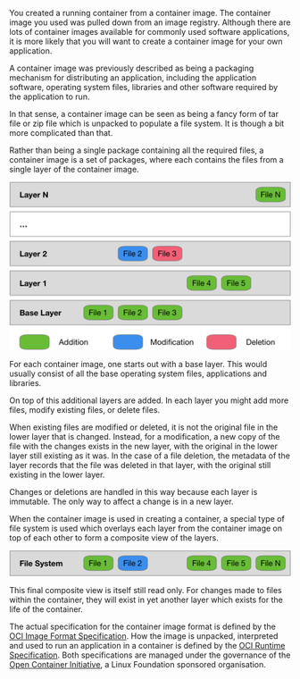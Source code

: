 You created a running container from a container image. The container image you used was pulled down from an image registry. Although there are lots of container images available for commonly used software applications, it is more likely that you will want to create a container image for your own application.

A container image was previously described as being a packaging mechanism for distributing an application, including the application software, operating system files, libraries and other software required by the application to run.

In that sense, a container image can be seen as being a fancy form of tar file or zip file which is unpacked to populate a file system. It is though a bit more complicated than that.

Rather than being a single package containing all the required files, a container image is a set of packages, where each contains the files from a single layer of the container image.

![Container Image Layers](container-image-layers.png)

For each container image, one starts out with a base layer. This would usually consist of all the base operating system files, applications and libraries.

On top of this additional layers are added. In each layer you might add more files, modify existing files, or delete files.

When existing files are modified or deleted, it is not the original file in the lower layer that is changed. Instead, for a modification, a new copy of the file with the changes exists in the new layer, with the original in the lower layer still existing as it was. In the case of a file deletion, the metadata of the layer records that the file was deleted in that layer, with the original still existing in the lower layer.

Changes or deletions are handled in this way because each layer is immutable. The only way to affect a change is in a new layer.

When the container image is used in creating a container, a special type of file system is used which overlays each layer from the container image on top of each other to form a composite view of the layers.

![Read Only Filesystem](read-only-filesystem.png)

This final composite view is itself still read only. For changes made to files within the container, they will exist in yet another layer which exists for the life of the container.

The actual specification for the container image format is defined by the [OCI Image Format Specification](https://github.com/opencontainers/image-spec). How the image is unpacked, interpreted and used to run an application in a container is defined by the [OCI Runtime Specification](https://github.com/opencontainers/runtime-spec). Both specifications are managed under the governance of the [Open Container Initiative](https://www.opencontainers.org/), a Linux Foundation sponsored organisation.
